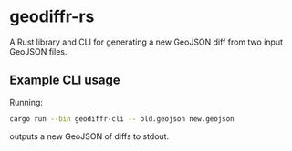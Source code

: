 # geodiffr-rs

A Rust library and CLI for generating a new GeoJSON diff from two input GeoJSON files.


## Example CLI usage
Running:
```bash
cargo run --bin geodiffr-cli -- old.geojson new.geojson
```
outputs a new GeoJSON of diffs to stdout.